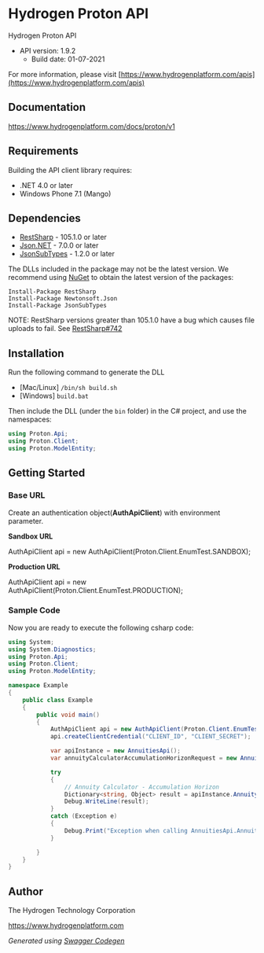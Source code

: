 # Hydrogen Proton API

Hydrogen Proton API
- API version: 1.9.2
  - Build date: 01-07-2021

For more information, please visit [https://www.hydrogenplatform.com/apis](https://www.hydrogenplatform.com/apis)


## Documentation

https://www.hydrogenplatform.com/docs/proton/v1

## Requirements

Building the API client library requires:
- .NET 4.0 or later
- Windows Phone 7.1 (Mango)



## Dependencies

- [RestSharp](https://www.nuget.org/packages/RestSharp) - 105.1.0 or later
- [Json.NET](https://www.nuget.org/packages/Newtonsoft.Json/) - 7.0.0 or later
- [JsonSubTypes](https://www.nuget.org/packages/JsonSubTypes/) - 1.2.0 or later

The DLLs included in the package may not be the latest version. We recommend
using [NuGet](https://docs.nuget.org/consume/installing-nuget) to obtain the latest version of the packages:

```
Install-Package RestSharp
Install-Package Newtonsoft.Json
Install-Package JsonSubTypes
```

NOTE: RestSharp versions greater than 105.1.0 have a bug which causes file uploads to fail.
See [RestSharp#742](https://github.com/restsharp/RestSharp/issues/742)


## Installation

Run the following command to generate the DLL

- [Mac/Linux] `/bin/sh build.sh`
- [Windows] `build.bat`

Then include the DLL (under the `bin` folder) in the C# project, and use the namespaces:

```csharp
using Proton.Api;
using Proton.Client;
using Proton.ModelEntity;
```

## Getting Started
### Base URL
Create an authentication object(**AuthApiClient**) with environment parameter.

**Sandbox URL**

AuthApiClient api = new AuthApiClient(Proton.Client.EnumTest.SANDBOX);

**Production URL**

AuthApiClient api = new AuthApiClient(Proton.Client.EnumTest.PRODUCTION);

### Sample Code
Now you are ready to execute the following csharp code:


```csharp
using System;
using System.Diagnostics;
using Proton.Api;
using Proton.Client;
using Proton.ModelEntity;

namespace Example
{
    public class Example
    {
        public void main()
        {
            AuthApiClient api = new AuthApiClient(Proton.Client.EnumTest.PRODUCTION);
            api.createClientCredential("CLIENT_ID", "CLIENT_SECRET");

            var apiInstance = new AnnuitiesApi();
            var annuityCalculatorAccumulationHorizonRequest = new AnnuityCalculatorAccumulationHorizonRequest(); // AnnuityCalculatorAccumulationHorizonRequest | Request payload for Annuity Calculator - Accumulation Horizon

            try
            {
                // Annuity Calculator - Accumulation Horizon
                Dictionary<string, Object> result = apiInstance.AnnuityCalculatorAccumulationHorizon(annuityCalculatorAccumulationHorizonRequest);
                Debug.WriteLine(result);
            }
            catch (Exception e)
            {
                Debug.Print("Exception when calling AnnuitiesApi.AnnuityCalculatorAccumulationHorizon: " + e.Message );
            }

        }
    }
}
```
## Author
The Hydrogen Technology Corporation

https://www.hydrogenplatform.com

*Generated using [Swagger Codegen](https://github.com/swagger-api/swagger-codegen)*
